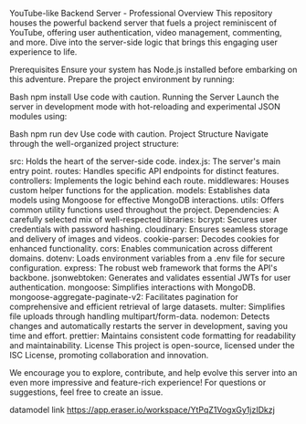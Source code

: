 
YouTube-like Backend Server - Professional Overview
This repository houses the powerful backend server that fuels a project reminiscent of YouTube, offering user authentication, video management, commenting, and more. Dive into the server-side logic that brings this engaging user experience to life.

Prerequisites
Ensure your system has Node.js installed before embarking on this adventure. Prepare the project environment by running:

Bash
npm install
Use code with caution.
Running the Server
Launch the server in development mode with hot-reloading and experimental JSON modules using:

Bash
npm run dev
Use code with caution.
Project Structure
Navigate through the well-organized project structure:

src: Holds the heart of the server-side code.
index.js: The server's main entry point.
routes: Handles specific API endpoints for distinct features.
controllers: Implements the logic behind each route.
middlewares: Houses custom helper functions for the application.
models: Establishes data models using Mongoose for effective MongoDB interactions.
utils: Offers common utility functions used throughout the project.
Dependencies: A carefully selected mix of well-respected libraries:
bcrypt: Secures user credentials with password hashing.
cloudinary: Ensures seamless storage and delivery of images and videos.
cookie-parser: Decodes cookies for enhanced functionality.
cors: Enables communication across different domains.
dotenv: Loads environment variables from a .env file for secure configuration.
express: The robust web framework that forms the API's backbone.
jsonwebtoken: Generates and validates essential JWTs for user authentication.
mongoose: Simplifies interactions with MongoDB.
mongoose-aggregate-paginate-v2: Facilitates pagination for comprehensive and efficient retrieval of large datasets.
multer: Simplifies file uploads through handling multipart/form-data.
nodemon: Detects changes and automatically restarts the server in development, saving you time and effort.
prettier: Maintains consistent code formatting for readability and maintainability.
License
This project is open-source, licensed under the ISC License, promoting collaboration and innovation.

We encourage you to explore, contribute, and help evolve this server into an even more impressive and feature-rich experience! For questions or suggestions, feel free to create an issue.



datamodel link https://app.eraser.io/workspace/YtPqZ1VogxGy1jzIDkzj